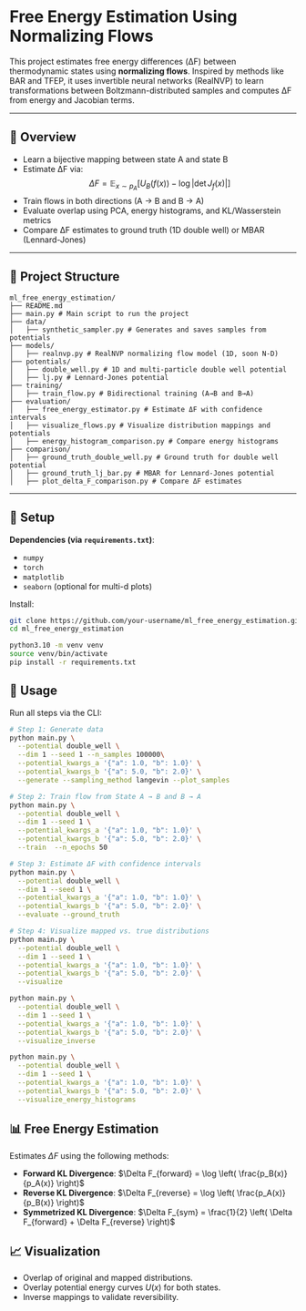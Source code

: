 # Free Energy Estimation Using Normalizing Flows

This project estimates free energy differences (ΔF) between thermodynamic states using **normalizing flows**. Inspired by methods like BAR and TFEP, it uses invertible neural networks (RealNVP) to learn transformations between Boltzmann-distributed samples and computes ΔF from energy and Jacobian terms.

---

## 🔬 Overview

- Learn a bijective mapping between state A and state B
- Estimate ΔF via:
  $$\Delta F = \mathbb{E}_{x \sim p_A} \left[ U_B(f(x)) - \log |\det J_f(x)| \right]$$
- Train flows in both directions (A → B and B → A)
- Evaluate overlap using PCA, energy histograms, and KL/Wasserstein metrics
- Compare ΔF estimates to ground truth (1D double well) or MBAR (Lennard-Jones)

---

## 📁 Project Structure

```plaintext
ml_free_energy_estimation/
├── README.md
├── main.py # Main script to run the project
├── data/
│   ├── synthetic_sampler.py # Generates and saves samples from potentials
├── models/
│   ├── realnvp.py # RealNVP normalizing flow model (1D, soon N-D)
├── potentials/
│   ├── double_well.py # 1D and multi-particle double well potential
│   ├── lj.py # Lennard-Jones potential
├── training/
│   ├── train_flow.py # Bidirectional training (A→B and B→A)
├── evaluation/
│   ├── free_energy_estimator.py # Estimate ΔF with confidence intervals
│   ├── visualize_flows.py # Visualize distribution mappings and potentials
│   ├── energy_histogram_comparison.py # Compare energy histograms
├── comparison/
│   ├── ground_truth_double_well.py # Ground truth for double well potential
│   ├── ground_truth_lj_bar.py # MBAR for Lennard-Jones potential
│   ├── plot_delta_F_comparison.py # Compare ΔF estimates
```

---

## 🧪 Setup

**Dependencies (via `requirements.txt`)**:
- `numpy`
- `torch`
- `matplotlib`
- `seaborn` (optional for multi-d plots)

Install:

```bash
git clone https://github.com/your-username/ml_free_energy_estimation.git
cd ml_free_energy_estimation

python3.10 -m venv venv
source venv/bin/activate
pip install -r requirements.txt
```

## 🚀 Usage

Run all steps via the CLI:

```bash
# Step 1: Generate data
python main.py \
  --potential double_well \
  --dim 1 --seed 1 --n_samples 100000\
  --potential_kwargs_a '{"a": 1.0, "b": 1.0}' \
  --potential_kwargs_b '{"a": 5.0, "b": 2.0}' \
  --generate --sampling_method langevin --plot_samples
```

```bash
# Step 2: Train flow from State A → B and B → A
python main.py \
  --potential double_well \
  --dim 1 --seed 1 \
  --potential_kwargs_a '{"a": 1.0, "b": 1.0}' \
  --potential_kwargs_b '{"a": 5.0, "b": 2.0}' \
  --train  --n_epochs 50
```

```bash
# Step 3: Estimate ΔF with confidence intervals
python main.py \
  --potential double_well \
  --dim 1 --seed 1 \
  --potential_kwargs_a '{"a": 1.0, "b": 1.0}' \
  --potential_kwargs_b '{"a": 5.0, "b": 2.0}' \
  --evaluate --ground_truth
```

```bash
# Step 4: Visualize mapped vs. true distributions
python main.py \
  --potential double_well \
  --dim 1 --seed 1 \
  --potential_kwargs_a '{"a": 1.0, "b": 1.0}' \
  --potential_kwargs_b '{"a": 5.0, "b": 2.0}' \
  --visualize

python main.py \
  --potential double_well \
  --dim 1 --seed 1 \
  --potential_kwargs_a '{"a": 1.0, "b": 1.0}' \
  --potential_kwargs_b '{"a": 5.0, "b": 2.0}' \
  --visualize_inverse

python main.py \
  --potential double_well \
  --dim 1 --seed 1 \
  --potential_kwargs_a '{"a": 1.0, "b": 1.0}' \
  --potential_kwargs_b '{"a": 5.0, "b": 2.0}' \
  --visualize_energy_histograms
```

## 📊 Free Energy Estimation

Estimates $\Delta F$ using the following methods:

- **Forward KL Divergence**: $\Delta F_{forward} = \log \left( \frac{p_B(x)}{p_A(x)} \right)$
- **Reverse KL Divergence**: $\Delta F_{reverse} = \log \left( \frac{p_A(x)}{p_B(x)} \right)$
- **Symmetrized KL Divergence**: $\Delta F_{sym} = \frac{1}{2} \left( \Delta F_{forward} + \Delta F_{reverse} \right)$

## 📈 Visualization

- Overlap of original and mapped distributions.
- Overlay potential energy curves $U(x)$ for both states.
- Inverse mappings to validate reversibility.
